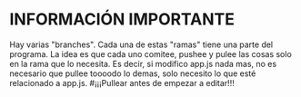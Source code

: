 # INFORMACIÓN IMPORTANTE
Hay varias "branches". Cada una de estas "ramas" tiene una parte del programa. La idea es que cada uno comitee, pushee y pulee las cosas solo en la rama que lo necesita. Es decir, si modifico app.js nada mas, no es necesario que pullee toooodo lo demas, solo necesito lo que esté relacionado a app.js.
#¡¡¡Pullear antes de empezar a editar!!!
